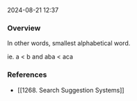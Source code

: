 
2024-08-21 12:37

### Overview
In other words, smallest alphabetical word.

ie. 
	a < b
and
	aba < aca

### References
- [[1268. Search Suggestion Systems]]
